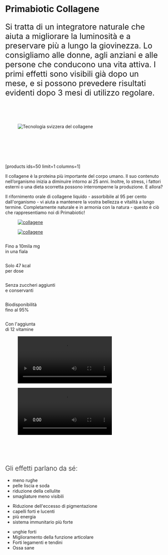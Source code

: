 <!-- wp:image {"align":"wide","id":4602,"sizeSlug":"full","linkDestination":"custom","className":"main-desktop-banner"} -->
<figure class="wp-block-image alignwide size-full main-desktop-banner"><a href="https://primabiotic.de/produkt/primabiotic-collagen-x30/"><img src="https://primabiotic.de/wp-content/uploads/2023/02/banner-1280x550_collagen.png" alt="" class="wp-image-4602"/></a></figure>
<!-- /wp:image -->

<!-- wp:image {"align":"wide","id":4604,"sizeSlug":"full","linkDestination":"custom","className":"main-mobile-banner"} -->
<figure class="wp-block-image alignwide size-full main-mobile-banner"><a href="https://primabiotic.de/produkt/primabiotic-collagen-x30/"><img src="https://primabiotic.de/wp-content/uploads/2023/02/banner-686x556_collagen.png" alt="" class="wp-image-4604"/></a></figure>
<!-- /wp:image -->

<!-- wp:columns {"align":"wide","className":"second-main-section"} -->
<div class="wp-block-columns alignwide second-main-section"><!-- wp:column {"width":"60%"} -->
<div class="wp-block-column" style="flex-basis:60%"><!-- wp:heading {"level":1} -->
<h1>Primabiotic Collagene</h1>
<!-- /wp:heading -->

<!-- wp:paragraph {"style":{"typography":{"fontSize":"25px"}}} -->
<p style="font-size:25px">Si tratta di un integratore naturale che aiuta a migliorare la luminosità e a preservare più a lungo la giovinezza. Lo consigliamo alle donne, agli anziani e alle persone che conducono una vita attiva. 
I primi effetti sono visibili già dopo un mese, e si possono prevedere risultati evidenti dopo 3 mesi di utilizzo regolare.</p>
<!-- /wp:paragraph -->

<!-- wp:spacer {"height": "45px"} -->
<div style="height:45px" aria-hidden="true" class="wp-block-spacer"></div>
<!-- /wp:spacer -->

<!-- wp:image {"align": "center", "id":1735, "sizeSlug": "full", "linkDestination": "none"} -->
<figure class="wp-block-image aligncenter size-full"><img src="https://primabiotic.de/wp-content/uploads/2022/12/collagen-technology-swiss.png" alt=" Tecnologia svizzera del collagene " class="wp-image-1735"/></figure>
<!-- /wp:image -->

<!-- wp:spacer {"height": "45px"} -->
<div style="height:45px" aria-hidden="true" class="wp-block-spacer"></div>
<!-- /wp:spacer --></div>
<!-- /wp:column -->

<!-- wp:column {"width": "40%"} -->
<div class="wp-block-column" style="flex-basis:40%"><!-- wp:spacer {"height": "37px"} -->
<div style="height:37px" aria-hidden="true" class="wp-block-spacer"></div>
<!-- /wp:spacer -->

<!-- wp:shortcode -->
[products ids=50 limit=1 columns=1]
<!-- /wp:shortcode --></div>
<!-- /wp:column --></div>
<!-- /wp:columns -->

<!-- wp:paragraph {"fontSize": "medium"} -->
<p class="has-medium-font-size">Il collagene è la proteina più importante del corpo umano. Il suo contenuto nell’organismo inizia a diminuire intorno ai 25 anni. Inoltre, lo stress, i fattori esterni o una dieta scorretta possono interromperne la produzione. E allora? </p>
<!-- /wp:paragraph -->

<!-- wp:paragraph {"fontSize": "medium"} -->
<p class="has-medium-font-size">Il rifornimento orale di collagene liquido - assorbibile al 95 per cento dall'organismo -
 vi aiuta a mantenere la vostra bellezza e vitalità a lungo termine. Completamente naturale
 e in armonia con la natura - questo è ciò che rappresentiamo noi di Primabiotic!</p>
<!-- /wp:paragraph -->

<!-- wp:columns -->
<div class="wp-block-columns"><!-- wp:column -->
<div class="wp-block-column"><!-- wp:image {"id":5221,"sizeSlug":"full","linkDestination":"custom","className":"main-desktop-banner"} -->
<figure class="wp-block-image size-full main-desktop-banner"><a href="https://primabiotic.de/produkt/primabiotic-collagen-60-flaschchen-zum-valentinstag-2023-mega-angebot/"><img src="https://primabiotic.de/wp-content/uploads/2023/02/primabiotic-d.jpg" alt="collagene" class="wp-image-5221"/></a></figure>
<!-- /wp:image --></div>
<!-- /wp:column --></div>
<!-- /wp:columns -->

<!-- wp:columns -->
<div class="wp-block-columns"><!-- wp:column -->
<div class="wp-block-column"><!-- wp:image {"id":5222,"sizeSlug":"large","linkDestination":"custom","className":"main-mobile-banner"} -->
<figure class="wp-block-image size-large main-mobile-banner"><a href="https://primabiotic.de/produkt/primabiotic-collagen-60-flaschchen-zum-valentinstag-2023-mega-angebot/"><img src="https://primabiotic.de/wp-content/uploads/2023/02/primabiotic-m-1024x833.jpg" alt="collagene" class="wp-image-5222"/></a></figure>
<!-- /wp:image --></div>
<!-- /wp:column --></div>
<!-- /wp:columns -->

<!-- wp:columns -->
<div class="wp-block-columns"><!-- wp:column -->
<div class="wp-block-column"><!-- wp:image {"align":"center","id":1746,"sizeSlug":"full","linkDestination":"none"} -->
<figure class="wp-block-image aligncenter size-full"><img src="https://primabiotic.de/wp-content/uploads/2022/12/ico1.png" alt="" class="wp-image-1746"/></figure>
<!-- /wp:image -->

<!-- wp:paragraph {"align": "center"} -->
<p class="has-text-align-center">Fino a 10mila mg <br>in una fiala</p>
<!-- /wp:paragraph --></div>
<!-- /wp:column -->

<!-- wp:column -->
<div class="wp-block-column"><!-- wp:image {"align": "center", "id":1745, "sizeSlug": "full", "linkDestination": "none"} -->
<figure class="wp-block-image aligncenter size-full"><img src="https://primabiotic.de/wp-content/uploads/2022/12/ico2.png" alt="" class="wp-image-1745"/></figure>
<!-- /wp:image -->

<!-- wp:paragraph {"align": "center"} -->
<p class="has-text-align-center">Solo 47 kcal <br>per dose</p>
<!-- /wp:paragraph --></div>
<!-- /wp:column -->

<!-- wp:column -->
<div class="wp-block-column"><!-- wp:image {"align": "center", "id":1760, "sizeSlug": "full", "linkDestination": "none"} -->
<figure class="wp-block-image aligncenter size-full"><img src="https://primabiotic.de/wp-content/uploads/2022/12/ico5.png" alt="" class="wp-image-1760"/></figure>
<!-- /wp:image -->

<!-- wp:paragraph {"align": "center"} -->
<p class="has-text-align-center">Senza zuccheri aggiunti <br>e conservanti</p>
<!-- /wp:paragraph --></div>
<!-- /wp:column -->

<!-- wp:column -->
<div class="wp-block-column"><!-- wp:image {"align": "center", "id":1756, "sizeSlug": "full", "linkDestination": "none"} -->
<figure class="wp-block-image aligncenter size-full"><img src="https://primabiotic.de/wp-content/uploads/2022/12/ico4.png" alt="" class="wp-image-1756"/></figure>
<!-- /wp:image -->

<!-- wp:paragraph {"align": "center"} -->
<p class="has-text-align-center">Biodisponibilità <br>fino al 95%</p>
<!-- /wp:paragraph --></div>
<!-- /wp:column -->

<!-- wp:column -->
<div class="wp-block-column"><!-- wp:image {"align": "center", "id":1761, "sizeSlug": "full", "linkDestination": "none"} -->
<figure class="wp-block-image aligncenter size-full"><img src="https://primabiotic.de/wp-content/uploads/2022/12/ico6.png" alt="" class="wp-image-1761"/></figure>
<!-- /wp:image -->

<!-- wp:paragraph {"align": "center"} -->
<p class="has-text-align-center">Con l'aggiunta <br>di 12 vitamine</p>
<!-- /wp:paragraph --></div>
<!-- /wp:column --></div>
<!-- /wp:columns -->

<!-- wp:columns -->
<div class="wp-block-columns" ><!-- wp:column -->
<div class="wp-block-column"><!-- wp:video {"id":5189} -->
<figure class="wp-block-video"><video autoplay controls loop src="https://primabiotic.de/wp-content/uploads/2023/02/Primabiotic-niemiecki-kwadrat.mp4"></video></figure>
<!-- /wp:video --></div>
<!-- /wp:column -->

<!-- wp:column -->
<div class="wp-block-column"><!-- wp:video {"id":5192} -->
<figure class="wp-block-video"><video autoplay controls loop src="https://primabiotic.de/wp-content/uploads/2023/02/Prinabiotic-produktowy-kwadrat-niemiecki.mp4"></video></figure>
<!-- /wp:video --></div>
<!-- /wp:column --></div>
<!-- /wp:columns -->

<!-- wp:spacer {"height": "50px"} -->
<div style="height:50px" aria-hidden="true" class="wp-block-spacer"></div>
<!-- /wp:spacer -->

<!-- wp:heading {"textAlign": "center", "style":{"typography":{"fontStyle": "normal", "fontWeight": "300"}}} -->
<h2 class="has-text-align-center" style="font-style:normal;font-weight:300">Gli effetti parlano da sé:</h2>
<!-- /wp:heading -->

<!-- wp:columns -->
<div class="wp-block-columns"><!-- wp:column {"fontSize": "medium"} -->
<div class="wp-block-column has-medium-font-size"><!-- wp:list -->
<ul><!-- wp:list-item -->
<li>meno rughe</li>
<!-- /wp:list-item -->

<!-- wp:list-item -->
<li>pelle liscia e soda</li>
<!-- /wp:list-item -->

<!-- wp:list-item -->
<li>riduzione della cellulite</li>
<!-- /wp:list-item -->

<!-- wp:list-item -->
<li>smagliature meno visibili</li>
<!-- /wp:list-item --></ul>
<!-- /wp:list --></div>
<!-- /wp:column -->

<!-- wp:column {"fontSize": "medium"} -->
<div class="wp-block-column has-medium-font-size"><!-- wp:list -->
<ul><!-- wp:list-item -->
<li>Riduzione dell'eccesso di pigmentazione</li>
<!-- /wp:list-item -->

<!-- wp:list-item -->
<li>capelli forti e lucenti</li>
<!-- /wp:list-item -->

<!-- wp:list-item -->
<li> più energia</li>
<!-- /wp:list-item -->

<!-- wp:list-item -->
<li> sistema immunitario più forte</li>
<!-- /wp:list-item --></ul>
<!-- /wp:list --></div>
<!-- /wp:column -->

<!-- wp:column {"fontSize": "medium"} -->
<div class="wp-block-column has-medium-font-size"><!-- wp:list -->
<ul><!-- wp:list-item -->
<li>unghie forti</li>
<!-- /wp:list-item -->

<!-- wp:list-item -->
<li>Miglioramento della funzione articolare</li>
<!-- /wp:list-item -->

<!-- wp:list-item -->
<li>Forti legamenti e tendini</li>
<!-- /wp:list-item -->

<!-- wp:list-item -->
<li>Ossa sane</li>
<!-- /wp:list-item --></ul>
<!-- /wp:list --></div>
<!-- /wp:column --></div>
<!-- /wp:columns -->

<!-- wp:image {"align":"wide","id":5163,"sizeSlug":"full","linkDestination":"custom","className":"last-main-img-desktop"} -->
<figure class="wp-block-image alignwide size-full last-main-img-desktop"><img src="https://primabiotic.de/wp-content/uploads/2023/02/banner-collagen-na-kamieniu.jpg" alt="" class="wp-image-5163"/></figure>
<!-- /wp:image -->

<!-- wp:image {"align":"wide","id":1945,"sizeSlug":"full","linkDestination":"custom","className":"last-main-img-mobile"} -->
<figure class="wp-block-image alignwide size-full last-main-img-mobile"><a href="https://primabiotic.de/produkt/primabiotic-collagen-x30/"><img src="https://primabiotic.de/wp-content/uploads/2022/12/banner-686x1029-2.jpg" alt="" class="wp-image-1945"/></a></figure>
<!-- /wp:image -->
